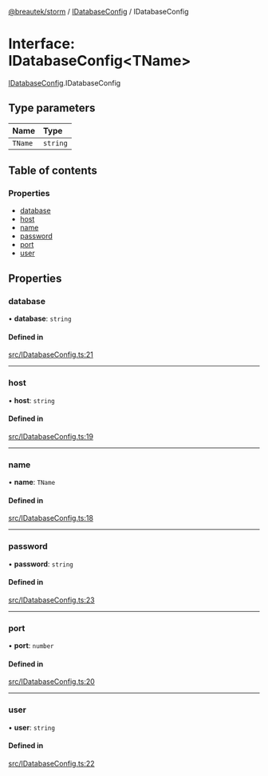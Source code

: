 [@breautek/storm](../README.md) / [IDatabaseConfig](../modules/idatabaseconfig.md) / IDatabaseConfig

# Interface: IDatabaseConfig<TName\>

[IDatabaseConfig](../modules/idatabaseconfig.md).IDatabaseConfig

## Type parameters

| Name | Type |
| :------ | :------ |
| `TName` | `string` |

## Table of contents

### Properties

- [database](idatabaseconfig.idatabaseconfig-1.md#database)
- [host](idatabaseconfig.idatabaseconfig-1.md#host)
- [name](idatabaseconfig.idatabaseconfig-1.md#name)
- [password](idatabaseconfig.idatabaseconfig-1.md#password)
- [port](idatabaseconfig.idatabaseconfig-1.md#port)
- [user](idatabaseconfig.idatabaseconfig-1.md#user)

## Properties

### database

• **database**: `string`

#### Defined in

[src/IDatabaseConfig.ts:21](https://github.com/breautek/storm/blob/fff2ea4/src/IDatabaseConfig.ts#L21)

___

### host

• **host**: `string`

#### Defined in

[src/IDatabaseConfig.ts:19](https://github.com/breautek/storm/blob/fff2ea4/src/IDatabaseConfig.ts#L19)

___

### name

• **name**: `TName`

#### Defined in

[src/IDatabaseConfig.ts:18](https://github.com/breautek/storm/blob/fff2ea4/src/IDatabaseConfig.ts#L18)

___

### password

• **password**: `string`

#### Defined in

[src/IDatabaseConfig.ts:23](https://github.com/breautek/storm/blob/fff2ea4/src/IDatabaseConfig.ts#L23)

___

### port

• **port**: `number`

#### Defined in

[src/IDatabaseConfig.ts:20](https://github.com/breautek/storm/blob/fff2ea4/src/IDatabaseConfig.ts#L20)

___

### user

• **user**: `string`

#### Defined in

[src/IDatabaseConfig.ts:22](https://github.com/breautek/storm/blob/fff2ea4/src/IDatabaseConfig.ts#L22)
